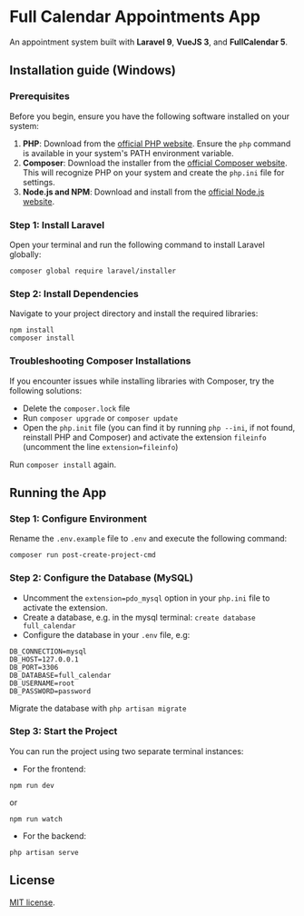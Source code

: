 # Full Calendar Appointments App

An appointment system built with **Laravel 9**, **VueJS 3**, and **FullCalendar 5**.

## Installation guide (Windows)

### Prerequisites

Before you begin, ensure you have the following software installed on your system:

1. **PHP**: Download from the [official PHP website](https://www.php.net/downloads). Ensure the `php` command is available in your system's PATH environment variable.
2. **Composer**: Download the installer from the [official Composer website](https://getcomposer.org/download/). This will recognize PHP on your system and create the `php.ini` file for settings.
3. **Node.js and NPM**: Download and install from the [official Node.js website](https://nodejs.org/).

### Step 1: Install Laravel

Open your terminal and run the following command to install Laravel globally:

```
composer global require laravel/installer
```

### Step 2: Install Dependencies

Navigate to your project directory and install the required libraries:

```
npm install
composer install
```

### Troubleshooting Composer Installations

If you encounter issues while installing libraries with Composer, try the following solutions:

- Delete the ````composer.lock```` file
- Run ````composer upgrade```` or ````composer update````
- Open the ````php.init```` file (you can find it by running ````php --ini````, if not found, reinstall PHP and Composer) and activate the extension ````fileinfo```` (uncomment the line ````extension=fileinfo````)

Run ````composer install```` again.

## Running the App

### Step 1: Configure Environment

Rename the ````.env.example```` file to ````.env```` and execute the following command:

````composer run post-create-project-cmd````

### Step 2: Configure the Database (MySQL)

- Uncomment the ````extension=pdo_mysql```` option in your ````php.ini```` file to activate the extension.
- Create a database, e.g. in the mysql terminal: ````create database full_calendar````
- Configure the database in your ````.env```` file, e.g:

```
DB_CONNECTION=mysql
DB_HOST=127.0.0.1
DB_PORT=3306
DB_DATABASE=full_calendar
DB_USERNAME=root
DB_PASSWORD=password
```

Migrate the database with ````php artisan migrate````

### Step 3: Start the Project

You can run the project using two separate terminal instances:

- For the frontend:
```
npm run dev
```
or
```
npm run watch
```
- For the backend:
```
php artisan serve
```

## License

[MIT license](https://opensource.org/licenses/MIT).
